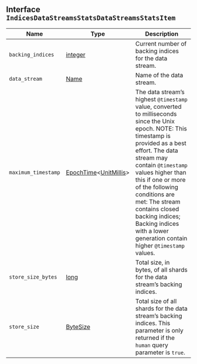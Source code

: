 ## Interface `IndicesDataStreamsStatsDataStreamsStatsItem`

| Name | Type | Description |
| - | - | - |
| `backing_indices` | [integer](./integer.md) | Current number of backing indices for the data stream. |
| `data_stream` | [Name](./Name.md) | Name of the data stream. |
| `maximum_timestamp` | [EpochTime](./EpochTime.md)<[UnitMillis](./UnitMillis.md)> | The data stream’s highest `@timestamp` value, converted to milliseconds since the Unix epoch. NOTE: This timestamp is provided as a best effort. The data stream may contain `@timestamp` values higher than this if one or more of the following conditions are met: The stream contains closed backing indices; Backing indices with a lower generation contain higher `@timestamp` values. |
| `store_size_bytes` | [long](./long.md) | Total size, in bytes, of all shards for the data stream’s backing indices. |
| `store_size` | [ByteSize](./ByteSize.md) | Total size of all shards for the data stream’s backing indices. This parameter is only returned if the `human` query parameter is `true`. |

